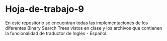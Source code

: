 # Hoja-de-trabajo-9
En este repositorio se encuentran todas las implementaciones de los diferentes Binary Search Trees vistos en clase y los archivos que contienen la funcionalidad de traductor de Inglés - Español.
